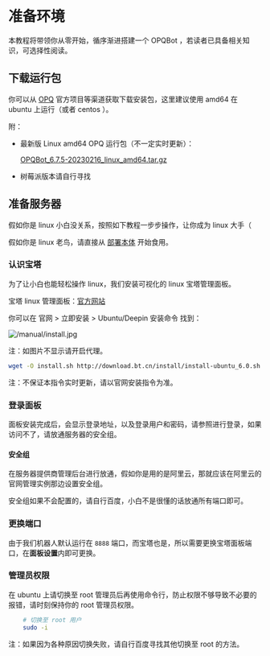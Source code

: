 # 准备环境

本教程将带领你从零开始，循序渐进搭建一个 OPQBot ，若读者已具备相关知识，可选择性阅读。

## 下载运行包

你可以从 [OPQ](https://github.com/opq-osc/OPQ) 官方项目等渠道获取下载安装包，这里建议使用 amd64 在 ubuntu 上运行（或者 centos ）。

附：

- 最新版 Linux amd64 OPQ 运行包（不一定实时更新）：
    
    [OPQBot_6.7.5-20230216_linux_amd64.tar.gz](https://github.com/opq-osc/OPQ/releases/download/v6.7.5-20230216/OPQBot_6.7.5-20230216_linux_amd64.tar.gz)

- 树莓派版本请自行寻找

## 准备服务器

假如你是 linux 小白没关系，按照如下教程一步步操作，让你成为 linux 大手（

假如你是 linux 老鸟，请直接从 [部署本体](./deploy) 开始食用。

### 认识宝塔

为了让小白也能轻松操作 linux，我们安装可视化的 linux 宝塔管理面板。

宝塔 linux 管理面板：[官方网站](https://www.bt.cn/)

你可以在 官网 > 立即安装 > Ubuntu/Deepin 安装命令 找到：

![/manual/install.jpg](/manual/install.jpg)

注：如图片不显示请开启代理。

```bash
wget -O install.sh http://download.bt.cn/install/install-ubuntu_6.0.sh && sudo bash install.sh
```

注：不保证本指令实时更新，请以官网安装指令为准。

### 登录面板

面板安装完成后，会显示登录地址，以及登录用户和密码，请参照进行登录，如果访问不了，请放通服务器的安全组。

#### 安全组

在服务器提供商管理后台进行放通，假如你是用的是阿里云，那就应该在阿里云的官网管理实例那边设置安全组。

安全组如果不会配置的，请自行百度，小白不是很懂的话放通所有端口即可。

### 更换端口

由于我们机器人默认运行在 `8888` 端口，而宝塔也是，所以需要更换宝塔面板端口，在**面板设置**内即可更换。

### 管理员权限

在 ubuntu 上请切换至 root 管理员后再使用命令行，防止权限不够导致不必要的报错，请时刻保持你的 root 管理员权限。

```bash
    # 切换至 root 用户
    sudo -i
```

注：如果因为各种原因切换失败，请自行百度寻找其他切换至 root 的方法。
